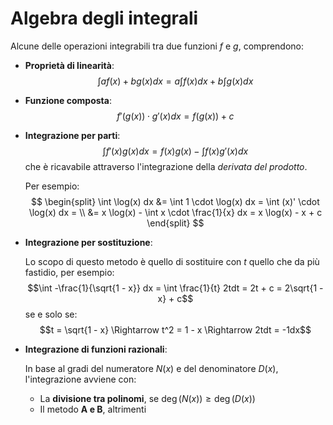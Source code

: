 # Algebra degli integrali

Alcune delle operazioni integrabili tra due funzioni $f$ e $g$, comprendono:

- **Proprietà di linearità**:
	$$\int af(x) + bg(x) dx = a\int f(x) dx + b\int g(x) dx$$

- **Funzione composta**:
	$$f'(g(x)) \cdot g'(x) dx = f(g(x)) + c$$

- **Integrazione per parti**:
	$$\int f'(x) g(x) dx = f(x)g(x) - \int f(x) g'(x) dx$$
	che è ricavabile attraverso l'integrazione della _derivata del prodotto_.

	Per esempio:
$$
\begin{split}
\int \log(x) dx &=
\int 1 \cdot \log(x) dx =
\int (x)' \cdot \log(x) dx = \\
&= x \log(x) - \int x \cdot \frac{1}{x} dx =
x \log(x) - x + c
\end{split}
$$

- **Integrazione per sostituzione**:

	Lo scopo di questo metodo è quello di sostituire con $t$ quello che da più fastidio, per esempio:
	$$\int -\frac{1}{\sqrt{1 - x}} dx = \int \frac{1}{t} 2tdt = 2t + c = 2\sqrt{1 - x} + c$$
	se e solo se:
	$$t = \sqrt{1 - x} \Rightarrow t^2 = 1 - x \Rightarrow 2tdt = -1dx$$

- **Integrazione di funzioni razionali**:

	In base al gradi del numeratore $N(x)$ e del denominatore $D(x)$, l'integrazione avviene con:
	- La **divisione tra polinomi**, se $\deg(N(x)) \geq \deg(D(x))$
	- Il metodo **A e B**, altrimenti
